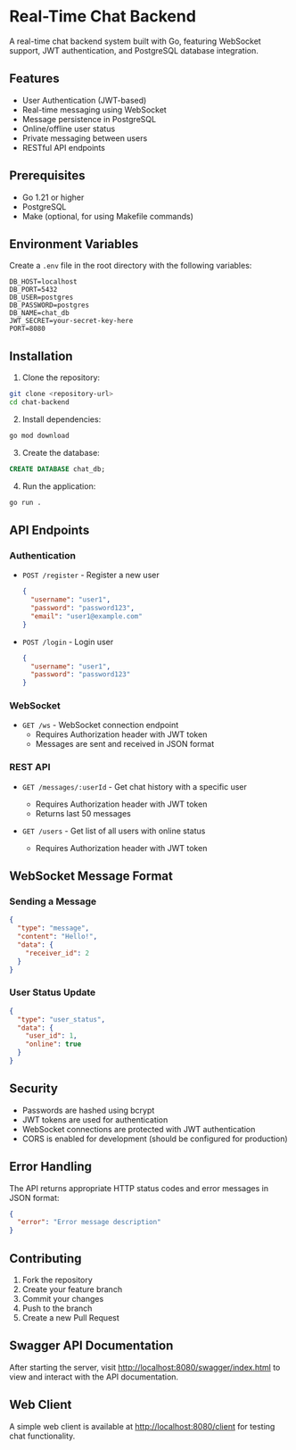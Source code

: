 # Real-Time Chat Backend

A real-time chat backend system built with Go, featuring WebSocket support, JWT authentication, and PostgreSQL database integration.

## Features

- User Authentication (JWT-based)
- Real-time messaging using WebSocket
- Message persistence in PostgreSQL
- Online/offline user status
- Private messaging between users
- RESTful API endpoints

## Prerequisites

- Go 1.21 or higher
- PostgreSQL
- Make (optional, for using Makefile commands)

## Environment Variables

Create a `.env` file in the root directory with the following variables:

```env
DB_HOST=localhost
DB_PORT=5432
DB_USER=postgres
DB_PASSWORD=postgres
DB_NAME=chat_db
JWT_SECRET=your-secret-key-here
PORT=8080
```

## Installation

1. Clone the repository:

```bash
git clone <repository-url>
cd chat-backend
```

2. Install dependencies:

```bash
go mod download
```

3. Create the database:

```sql
CREATE DATABASE chat_db;
```

4. Run the application:

```bash
go run .
```

## API Endpoints

### Authentication

- `POST /register` - Register a new user

  ```json
  {
    "username": "user1",
    "password": "password123",
    "email": "user1@example.com"
  }
  ```

- `POST /login` - Login user
  ```json
  {
    "username": "user1",
    "password": "password123"
  }
  ```

### WebSocket

- `GET /ws` - WebSocket connection endpoint
  - Requires Authorization header with JWT token
  - Messages are sent and received in JSON format

### REST API

- `GET /messages/:userId` - Get chat history with a specific user

  - Requires Authorization header with JWT token
  - Returns last 50 messages

- `GET /users` - Get list of all users with online status
  - Requires Authorization header with JWT token

## WebSocket Message Format

### Sending a Message

```json
{
  "type": "message",
  "content": "Hello!",
  "data": {
    "receiver_id": 2
  }
}
```

### User Status Update

```json
{
  "type": "user_status",
  "data": {
    "user_id": 1,
    "online": true
  }
}
```

## Security

- Passwords are hashed using bcrypt
- JWT tokens are used for authentication
- WebSocket connections are protected with JWT authentication
- CORS is enabled for development (should be configured for production)

## Error Handling

The API returns appropriate HTTP status codes and error messages in JSON format:

```json
{
  "error": "Error message description"
}
```

## Contributing

1. Fork the repository
2. Create your feature branch
3. Commit your changes
4. Push to the branch
5. Create a new Pull Request

## Swagger API Documentation

After starting the server, visit [http://localhost:8080/swagger/index.html](http://localhost:8080/swagger/index.html) to view and interact with the API documentation.

## Web Client

A simple web client is available at [http://localhost:8080/client](http://localhost:8080/client) for testing chat functionality.
